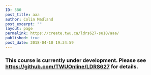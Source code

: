 ```yaml
---
ID: 580
post_title: aaa
author: Colin Madland
post_excerpt: ""
layout: page
permalink: https://create.twu.ca/ldrs627-su18/aaa/
published: true
post_date: 2018-04-10 19:34:59
---
```

<h3>This course is currently under development. Please see <a href="https://github.com/TWUOnline/LDRS627">https://github.com/TWUOnline/LDRS627</a> for details.</h3>